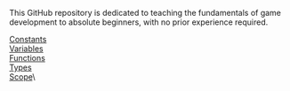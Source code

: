 This GitHub repository is dedicated to teaching the fundamentals of game development to absolute beginners, with no prior experience required.

[Constants](csharp/constants.md)\
[Variables](csharp/variables.md)\
[Functions](csharp/functions.md)\
[Types](csharp/types.md)\
[Scope](csharp/scope.md)\